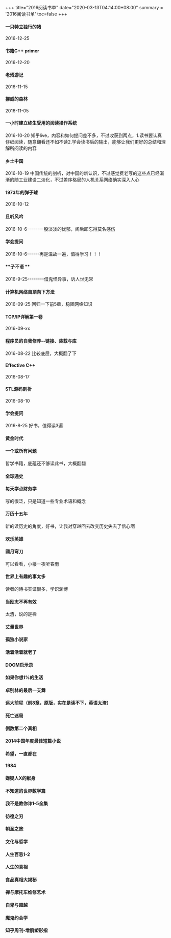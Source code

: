 +++
title="2016阅读书单"
date="2020-03-13T04:14:00+08:00"
summary = '2016阅读书单'
toc=false
+++

#### **一只特立独行的猪**

2016-12-25

#### **书籍C++ primer**

2016-12-20

#### **老残游记**

2016-11-15

#### **挪威的森林**

2016-11-05

#### **一小时建立终生受用的阅读操作系统**

2016-10-20 知乎live，内容和如何提问差不多，不过收获到两点，1.读书要认真仔细阅读，随意翻看还不如不读2.学会读书后的输出，能够让我们更好的总结和理解所阅读的内容

#### **乡土中国**

2016-10-19 中国传统的剖析，对中国的新认识，不过感觉费老写的这些点已经渐渐的随工业建设二淡化，不过差序格局的人机关系网络确实深入人心

#### **1973年的弹子球**

2016-10-12

#### **且听风吟**

2016-10-6------一股淡淡的忧郁，阅后即忘得莫名感伤

#### **学会提问**

2016-10-6------再是温故一遍，值得学习！！！

#### \**子不语 \*\*

2016-9-25--------借鬼怪异事，诉人世无常

#### **计算机网络自顶向下方法**

2016-09-25 回归一下前5章，稳固网络知识

#### **TCP/IP详解第一卷**

2016-09-xx

#### **程序员的自我修养--链接、装载与库**

2016-08-22 比较底层，大概翻了下

#### **Effective C++**

2016-08-17

#### **STL源码剖析**

2016-08-10

#### **学会提问**

2016-8-25 好书，值得读3遍

#### **黄金时代**

#### **一个或所有问题**

哲学书籍，底蕴还不够读此书，大概翻翻

#### **全球通史**

#### **每天学点财务学**

写的很泛，只是知道一些专业术语和概念

#### **万历十五年**

新的读历史的角度，好书，让我对穿越回去改变历史失去了信心啊

#### **欢乐英雄**

#### **圆月弯刀**

可以看看，小楼一夜听春雨

#### **世界上有趣的事太多**

读者的诗书实证很多，学识渊博

#### **当励志不再有效**

太渣，说的是禅

#### **丈量世界**

#### **孤独小说家**

#### **活着活着就老了**

#### **DOOM启示录**

#### **如果你想1%的生活**

#### **卓别林的最后一支舞**

#### **远大前程（前8章，原版，实在是读不下，英语太渣）**

#### **死亡迷局**

#### **倒数第二个真相**

#### **2014中国年度最佳短篇小说**

#### **希望，一直都在**

#### **1984**

#### **嫌疑人X的献身**

#### **不知道的世界数学篇**

#### **我不是教你诈1-5全集**

#### **彷徨之刃**

#### **朝圣之旅**

#### **文化与哲学**

#### **人生百忌1-2**

#### **人生的真相**

#### **食品真相大揭秘**

#### **禅与摩托车维修艺术**

#### **自卑与超越**

#### **魔鬼约会学**

#### **知乎周刊-增肌塑形指**

